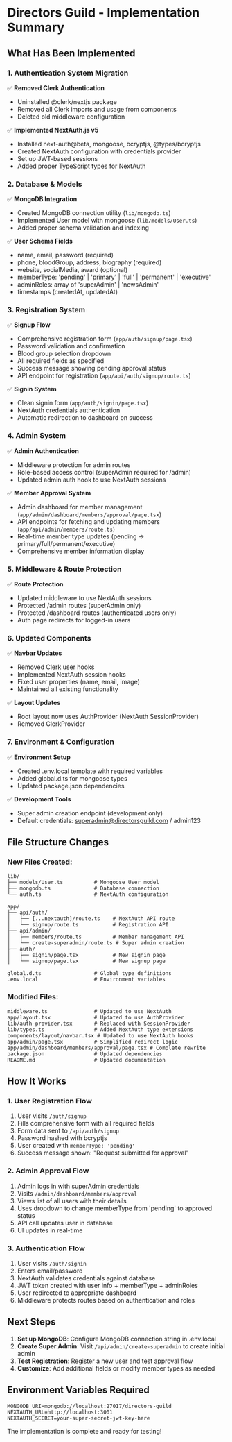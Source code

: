 # Directors Guild - Implementation Summary

## What Has Been Implemented

### 1. Authentication System Migration

✅ **Removed Clerk Authentication**

- Uninstalled @clerk/nextjs package
- Removed all Clerk imports and usage from components
- Deleted old middleware configuration

✅ **Implemented NextAuth.js v5**

- Installed next-auth@beta, mongoose, bcryptjs, @types/bcryptjs
- Created NextAuth configuration with credentials provider
- Set up JWT-based sessions
- Added proper TypeScript types for NextAuth

### 2. Database & Models

✅ **MongoDB Integration**

- Created MongoDB connection utility (`lib/mongodb.ts`)
- Implemented User model with mongoose (`lib/models/User.ts`)
- Added proper schema validation and indexing

✅ **User Schema Fields**

- name, email, password (required)
- phone, bloodGroup, address, biography (required)
- website, socialMedia, award (optional)
- memberType: 'pending' | 'primary' | 'full' | 'permanent' | 'executive'
- adminRoles: array of 'superAdmin' | 'newsAdmin'
- timestamps (createdAt, updatedAt)

### 3. Registration System

✅ **Signup Flow**

- Comprehensive registration form (`app/auth/signup/page.tsx`)
- Password validation and confirmation
- Blood group selection dropdown
- All required fields as specified
- Success message showing pending approval status
- API endpoint for registration (`app/api/auth/signup/route.ts`)

✅ **Signin System**

- Clean signin form (`app/auth/signin/page.tsx`)
- NextAuth credentials authentication
- Automatic redirection to dashboard on success

### 4. Admin System

✅ **Admin Authentication**

- Middleware protection for admin routes
- Role-based access control (superAdmin required for /admin)
- Updated admin auth hook to use NextAuth sessions

✅ **Member Approval System**

- Admin dashboard for member management (`app/admin/dashboard/members/approval/page.tsx`)
- API endpoints for fetching and updating members (`app/api/admin/members/route.ts`)
- Real-time member type updates (pending → primary/full/permanent/executive)
- Comprehensive member information display

### 5. Middleware & Route Protection

✅ **Route Protection**

- Updated middleware to use NextAuth sessions
- Protected /admin routes (superAdmin only)
- Protected /dashboard routes (authenticated users only)
- Auth page redirects for logged-in users

### 6. Updated Components

✅ **Navbar Updates**

- Removed Clerk user hooks
- Implemented NextAuth session hooks
- Fixed user properties (name, email, image)
- Maintained all existing functionality

✅ **Layout Updates**

- Root layout now uses AuthProvider (NextAuth SessionProvider)
- Removed ClerkProvider

### 7. Environment & Configuration

✅ **Environment Setup**

- Created .env.local template with required variables
- Added global.d.ts for mongoose types
- Updated package.json dependencies

✅ **Development Tools**

- Super admin creation endpoint (development only)
- Default credentials: superadmin@directorsguild.com / admin123

## File Structure Changes

### New Files Created:

```
lib/
├── models/User.ts          # Mongoose User model
├── mongodb.ts              # Database connection
└── auth.ts                 # NextAuth configuration

app/
├── api/auth/
│   ├── [...nextauth]/route.ts    # NextAuth API route
│   └── signup/route.ts           # Registration API
├── api/admin/
│   ├── members/route.ts          # Member management API
│   └── create-superadmin/route.ts # Super admin creation
├── auth/
│   ├── signin/page.tsx           # New signin page
│   └── signup/page.tsx           # New signup page

global.d.ts                 # Global type definitions
.env.local                  # Environment variables
```

### Modified Files:

```
middleware.ts               # Updated to use NextAuth
app/layout.tsx              # Updated to use AuthProvider
lib/auth-provider.tsx       # Replaced with SessionProvider
lib/types.ts                # Added NextAuth type extensions
components/layout/navbar.tsx # Updated to use NextAuth hooks
app/admin/page.tsx          # Simplified redirect logic
app/admin/dashboard/members/approval/page.tsx # Complete rewrite
package.json                # Updated dependencies
README.md                   # Updated documentation
```

## How It Works

### 1. User Registration Flow

1. User visits `/auth/signup`
2. Fills comprehensive form with all required fields
3. Form data sent to `/api/auth/signup`
4. Password hashed with bcryptjs
5. User created with `memberType: 'pending'`
6. Success message shown: "Request submitted for approval"

### 2. Admin Approval Flow

1. Admin logs in with superAdmin credentials
2. Visits `/admin/dashboard/members/approval`
3. Views list of all users with their details
4. Uses dropdown to change memberType from 'pending' to approved status
5. API call updates user in database
6. UI updates in real-time

### 3. Authentication Flow

1. User visits `/auth/signin`
2. Enters email/password
3. NextAuth validates credentials against database
4. JWT token created with user info + memberType + adminRoles
5. User redirected to appropriate dashboard
6. Middleware protects routes based on authentication and roles

## Next Steps

1. **Set up MongoDB**: Configure MongoDB connection string in .env.local
2. **Create Super Admin**: Visit `/api/admin/create-superadmin` to create initial admin
3. **Test Registration**: Register a new user and test approval flow
4. **Customize**: Add additional fields or modify member types as needed

## Environment Variables Required

```env
MONGODB_URI=mongodb://localhost:27017/directors-guild
NEXTAUTH_URL=http://localhost:3001
NEXTAUTH_SECRET=your-super-secret-jwt-key-here
```

The implementation is complete and ready for testing!
